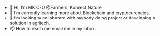 - 👋 Hi, I’m MK CEO @Farmers' Konnect.Nature
- 🌱 I’m currently learning more about Blockchain and cryptocurencies.
- 💞️ I’m looking to collaborate with anybody doing  project or developing a solution in agritech.
- 📫 How to reach me email me in my inbox.

<!---
MKCAPITAL/MKCAPITAL is a ✨ special ✨ repository because its `README.md` (this file) appears on your GitHub profile.
You can click the Preview link to take a look at your changes.
--->
